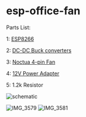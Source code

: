 # esp-office-fan

Parts List:


1: [ESP8266](https://www.amazon.se/dp/B06Y1ZPNMS/ref=twister_B08BK8BLZ3?_encoding=UTF8&psc=1)

2: [DC-DC Buck converters](https://www.amazon.se/Yizhet-omvandlare-str%C3%B6mf%C3%B6rs%C3%B6rjning-ned%C3%A5tomvandlare-ned%C3%A5tmodul/dp/B0823P6PW6/ref=sr_1_5?crid=2BTDN1V2QMQIN&keywords=buck+converter&qid=1669588828&qu=eyJxc2MiOiI1LjI3IiwicXNhIjoiNC40MCIsInFzcCI6IjQuMDIifQ%3D%3D&sprefix=buck+%2Caps%2C83&sr=8-5)

3: [Noctua 4-pin Fan](https://www.amazon.se/gp/product/B00KF7S9F6/ref=ppx_yo_dt_b_asin_title_o01_s01?ie=UTF8&psc=1)

4: [12V Power Adapter](https://www.amazon.se/gp/product/B019IHQND8/ref=ppx_yo_dt_b_asin_title_o09_s00?ie=UTF8&psc=1)

5: 1.2k Resistor


![schematic](https://user-images.githubusercontent.com/91693276/204278797-93a289b4-d597-46bc-958b-fcc1910e8adb.jpg)




![IMG_3579](https://user-images.githubusercontent.com/91693276/204164687-a229e924-9958-4aa3-9852-af7d77514063.JPEG)
![IMG_3581](https://user-images.githubusercontent.com/91693276/204164689-8a10cbef-4a5e-455a-b33b-bd352713687d.JPEG)
